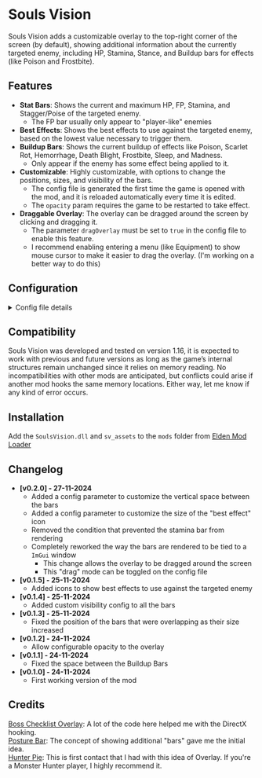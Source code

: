 # Souls Vision
Souls Vision adds a customizable overlay to the top-right corner of the screen (by default), showing additional information about the currently targeted enemy, including HP, Stamina, Stance, and Buildup bars for effects (like Poison and Frostbite).

## Features
* **Stat Bars**: Shows the current and maximum HP, FP, Stamina, and Stagger/Poise of the targeted enemy.
  * The FP bar usually only appear to "player-like" enemies
* **Best Effects**: Shows the best effects to use against the targeted enemy, based on the lowest value necessary to trigger them.
* **Buildup Bars**: Shows the current buildup of effects like Poison, Scarlet Rot, Hemorrhage, Death Blight, Frostbite, Sleep, and Madness.
  * Only appear if the enemy has some effect being applied to it.
* **Customizable**: Highly customizable, with options to change the positions, sizes, and visibility of the bars.
  * The config file is generated the first time the game is opened with the mod, and it is reloaded automatically every time it is edited.
  * The `opacity` param requires the game to be restarted to take effect.
* **Draggable Overlay**: The overlay can be dragged around the screen by clicking and dragging it.
  * The parameter `dragOverlay` must be set to `true` in the config file to enable this feature.
  * I recommend enabling entering a menu (like Equipment) to show mouse cursor to make it easier to drag the overlay. (I'm working on a better way to do this)

## Configuration
<details>
<summary>Config file details</summary>
The first time the game opens with the mod it will generate a default sv_config.json placing the bars at the top-right of the screen. Every time the config file is edited, it will be reloaded automatically.

### Fields
* **`dragOverlay`**: *bool* - If set to `true`, the overlay can be dragged around the screen by clicking and dragging it.
* **`debug`**: *bool* - Enables or disables debug mode. If set to `true`, a console window will open with the game, showing the same information as the one found in the `souls_vision.log`.
* **`opacity`**: *float* - Opacity of the overlay, from 0.0 (fully transparent) to 1.0 (fully opaque). This option requires the game to be restarted to take effect.
* **`bestEffects`**: *int* - How many of the best effects to show on the overlay. The effects are sorted (left to right) by the lowest value necessary to trigger them. Default is `2`.
* **`bestEffectIconSize`**: *int* - Size of the best effect icons. Default is `33`.
* **`statBarSpacing`**: *int* - Spacing between the bars, the space used around the "bestEffect" will be half of this. Default is `0`.
* **`statBar`**: *object* - Configuration related to the bars.
    * **`position`**: *object* - Determines the bar’s on-screen position from top-left to bottom-right.
        * **`x`**: *int* - Horizontal position of the bar in pixels.
        * **`y`**: *int* - Vertical position of the bar in pixels.
    * **`size`**: *object* - Defines the bar’s dimensions.
        * **`width`**: *int* - Width of the bar in pixels.
        * **`height`**: *int* - Height of the bar in pixels.
    * **`hideText`**: *bool* - If set to `true`, hides the text displayed on the bar (e.g. “90/219”).
* **`barVisibility`**: *object* - Configuration for the visibility of the bars. All the bars are visible by default.
  * **`hp`**: *bool* - If set to `false`, the HP bar will be hidden.
  * **`fp`**: *bool* - If set to `false`, the FP bar will be hidden.
  * **`stamina`**: *bool* - If set to `false`, the Stamina bar will be hidden.
  * **`stagger`**: *bool* - If set to `false`, the Stagger bar will be hidden.
  * **`poison`**: *bool* - If set to `false`, the Poison bar will be hidden.
  * **`scarletRot`**: *bool* - If set to `false`, the Scarlet Rot bar will be hidden.
  * **`hemorrhage`**: *bool* - If set to `false`, the Hemorrhage bar will be hidden.
  * **`deathBlight`**: *bool* - If set to `false`, the Death Blight bar will be hidden.
  * **`frostbite`**: *bool* - If set to `false`, the Frostbite bar will be hidden.
  * **`sleep`**: *bool* - If set to `false`, the Sleep bar will be hidden.
  * **`madness`**: *bool* - If set to `false`, the Madness bar will be hidden.
</details>

## Compatibility
Souls Vision was developed and tested on version 1.16, it is expected to work with previous and future versions as long as the game’s internal structures remain unchanged since it relies on memory reading. No incompatibilities with other mods are anticipated, but conflicts could arise if another mod hooks the same memory locations. Either way, let me know if any kind of error occurs.

## Installation
Add the `SoulsVision.dll` and `sv_assets` to the `mods` folder from [Elden Mod Loader](https://www.nexusmods.com/eldenring/mods/117)

## Changelog
* **[v0.2.0] - 27-11-2024**
  * Added a config parameter to customize the vertical space between the bars
  * Added a config parameter to customize the size of the "best effect" icon
  * Removed the condition that prevented the stamina bar from rendering
  * Completely reworked the way the bars are rendered to be tied to a `ImGui` window
    * This change allows the overlay to be dragged around the screen
    * This "drag" mode can be toggled on the config file
* **[v0.1.5] - 25-11-2024**
  * Added icons to show best effects to use against the targeted enemy
* **[v0.1.4] - 25-11-2024**
  * Added custom visibility config to all the bars
* **[v0.1.3] - 25-11-2024**
  * Fixed the position of the bars that were overlapping as their size increased
* **[v0.1.2] - 24-11-2024**
  * Allow configurable opacity to the overlay
* **[v0.1.1] - 24-11-2024**
  * Fixed the space between the Buildup Bars
* **[v0.1.0] - 24-11-2024**
  * First working version of the mod

## Credits  
[Boss Checklist Overlay](https://www.nexusmods.com/eldenring/mods/3859): A lot of the code here helped me with the DirectX hooking.</br>
[Posture Bar](https://www.nexusmods.com/eldenring/mods/3405): The concept of showing additional "bars" gave me the initial idea.</br>
[Hunter Pie](https://www.nexusmods.com/monsterhunterrise/mods/181): This is first contact that I had with this idea of Overlay. If you're a Monster Hunter player, I highly recommend it.</br>
